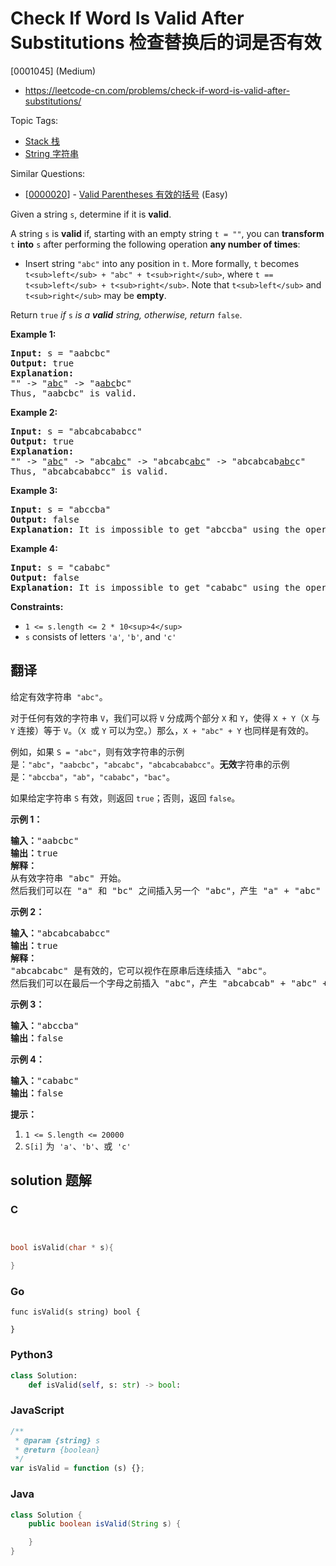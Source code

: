 # Check If Word Is Valid After Substitutions 检查替换后的词是否有效

[0001045] (Medium)

- https://leetcode-cn.com/problems/check-if-word-is-valid-after-substitutions/

Topic Tags:

- [Stack 栈](https://leetcode-cn.com/tag/stack/)
- [String 字符串](https://leetcode-cn.com/tag/string/)

Similar Questions:

- [[0000020](https://leetcode-cn.com/problems/valid-parentheses/)] - [Valid Parentheses 有效的括号](./0000020.valid-parentheses.md) (Easy)

Given a string `s`, determine if it is **valid**.

A string `s` is **valid** if, starting with an empty string `t = ""`, you can **transform** `t` **into** `s` after performing the following operation **any number of times**:

- Insert string `"abc"` into any position in `t`. More formally, `t` becomes `t<sub>left</sub> + "abc" + t<sub>right</sub>`, where `t == t<sub>left</sub> + t<sub>right</sub>`. Note that `t<sub>left</sub>` and `t<sub>right</sub>` may be **empty**.

Return `true` _if_ `s` _is a **valid** string, otherwise, return_ `false`.

**Example 1:**

<pre><strong>Input:</strong> s = "aabcbc"
<strong>Output:</strong> true
<strong>Explanation:</strong>
"" -&gt; "<u>abc</u>" -&gt; "a<u>abc</u>bc"
Thus, "aabcbc" is valid.</pre>

**Example 2:**

<pre><strong>Input:</strong> s = "abcabcababcc"
<strong>Output:</strong> true
<strong>Explanation:</strong>
"" -&gt; "<u>abc</u>" -&gt; "abc<u>abc</u>" -&gt; "abcabc<u>abc</u>" -&gt; "abcabcab<u>abc</u>c"
Thus, "abcabcababcc" is valid.
</pre>

**Example 3:**

<pre><strong>Input:</strong> s = "abccba"
<strong>Output:</strong> false
<strong>Explanation:</strong> It is impossible to get "abccba" using the operation.
</pre>

**Example 4:**

<pre><strong>Input:</strong> s = "cababc"
<strong>Output:</strong> false
<strong>Explanation:</strong> It is impossible to get "cababc" using the operation.
</pre>

**Constraints:**

- `1 <= s.length <= 2 * 10<sup>4</sup>`
- `s` consists of letters `'a'`, `'b'`, and `'c'`

## 翻译

给定有效字符串  `"abc"`。

对于任何有效的字符串 `V`，我们可以将 `V` 分成两个部分 `X` 和 `Y`，使得 `X + Y`（`X` 与 `Y` 连接）等于 `V`。（`X`  或 `Y` 可以为空。）那么，`X + "abc" + Y` 也同样是有效的。

例如，如果 `S = "abc"`，则有效字符串的示例是：`"abc"`，`"aabcbc"`，`"abcabc"`，`"abcabcababcc"`。**无效**字符串的示例是：`"abccba"`，`"ab"`，`"cababc"`，`"bac"`。

如果给定字符串 `S` 有效，则返回 `true`；否则，返回 `false`。

**示例 1：**

<pre><strong>输入：</strong>"aabcbc"
<strong>输出：</strong>true
<strong>解释：</strong>
从有效字符串 "abc" 开始。
然后我们可以在 "a" 和 "bc" 之间插入另一个 "abc"，产生 "a" + "abc" + "bc"，即 "aabcbc"。
</pre>

**示例 2：**

<pre><strong>输入：</strong>"abcabcababcc"
<strong>输出：</strong>true
<strong>解释：</strong>
"abcabcabc" 是有效的，它可以视作在原串后连续插入 "abc"。
然后我们可以在最后一个字母之前插入 "abc"，产生 "abcabcab" + "abc" + "c"，即 "abcabcababcc"。
</pre>

**示例 3：**

<pre><strong>输入：</strong>"abccba"
<strong>输出：</strong>false
</pre>

**示例 4：**

<pre><strong>输入：</strong>"cababc"
<strong>输出：</strong>false</pre>

**提示：**

1.  `1 <= S.length <= 20000`
2.  `S[i]` 为  `'a'`、`'b'`、或  `'c'`

## solution 题解

### C

```c


bool isValid(char * s){

}
```

### Go

```golang
func isValid(s string) bool {

}
```

### Python3

```python
class Solution:
    def isValid(self, s: str) -> bool:
```

### JavaScript

```javascript
/**
 * @param {string} s
 * @return {boolean}
 */
var isValid = function (s) {};
```

### Java

```java
class Solution {
    public boolean isValid(String s) {

    }
}
```
